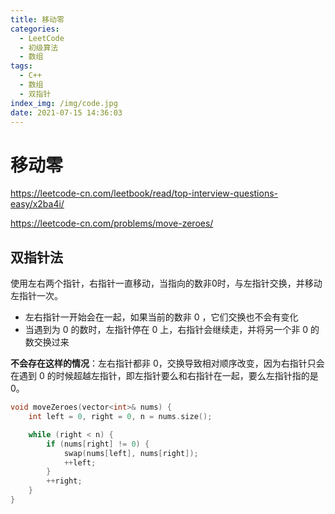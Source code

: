 ```yaml
---
title: 移动零
categories:
  - LeetCode
  - 初级算法
  - 数组
tags:
  - C++
  - 数组
  - 双指针
index_img: /img/code.jpg
date: 2021-07-15 14:36:03
---
```


# 移动零

https://leetcode-cn.com/leetbook/read/top-interview-questions-easy/x2ba4i/

https://leetcode-cn.com/problems/move-zeroes/

## 双指针法

使用左右两个指针，右指针一直移动，当指向的数非0时，与左指针交换，并移动左指针一次。

+ 左右指针一开始会在一起，如果当前的数非 0 ，它们交换也不会有变化
+ 当遇到为 0 的数时，左指针停在 0 上，右指针会继续走，并将另一个非 0 的数交换过来

**不会存在这样的情况**：左右指针都非 0，交换导致相对顺序改变，因为右指针只会在遇到 0 的时候超越左指针，即左指针要么和右指针在一起，要么左指针指的是 0。

```c++
void moveZeroes(vector<int>& nums) {
    int left = 0, right = 0, n = nums.size();

    while (right < n) {
        if (nums[right] != 0) {
            swap(nums[left], nums[right]);
            ++left;
        }
        ++right;
    }
}
```

